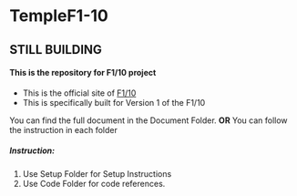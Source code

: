 # TempleF1-10
## **STILL BUILDING**
#### This is the repository for F1/10 project


- This is the official site of [F1/10](http://f1tenth.org/index)
- This is specifically built for Version 1 of the F1/10

You can find the full document in the Document Folder. **OR** You can follow the instruction in each folder 

##### Instruction:
1. Use Setup Folder for Setup Instructions
2. Use Code Folder for code references.
